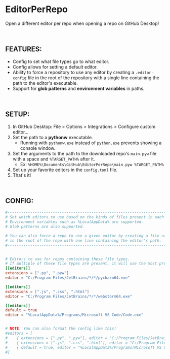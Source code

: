 # EditorPerRepo
 Open a different editor per repo when opening a repo on GitHub Desktop!

<br>

## FEATURES:
- Config to set what file types go to what editor.
- Config allows for setting a default editor.
- Ability to force a repository to use any editor by creating a `.editor-config` file in the root of the repository with a single line containing the path to the editor's executable.
- Support for **glob patterns** and **environment variables** in paths.

<br>

## SETUP:
1. In GitHub Desktop: File > Options > Integrations > Configure custom editor...
2. Set the path to a **pythonw** executable.
   - Running with `pythonw.exe` instead of `python.exe` prevents showing a console window.
3. Set the arguments to the path to the downloaded repo's `main.pyw` file with a space and `%TARGET_PATH%` after it.
   - Ex: `%HOME%\Documents\GitHub\EditorPerRepo\main.pyw %TARGET_PATH%`
4. Set up your favorite editors in the `config.toml` file.
5. That's it!

<br>

## CONFIG:
```toml
#-----------------------------------------------------------------------------------------
# Set which editors to use based on the kinds of files present in each repository.
# Environment variables such as %LocalAppData% are supported.
# Glob patterns are also supported.

# You can also force a repo to use a given editor by creating a file named ".repo-editor"
# in the root of the repo with one line containing the editor's path.
#-----------------------------------------------------------------------------------------


# Editors to use for repos containing these file types.
# If multiple of these file types are present, it will use the most prevalent one.
[[editors]]
extensions = [".py", ".pyw"]
editor = "C:/Program Files/JetBrains/*/*/pycharm64.exe"

[[editors]]
extensions = [".js", ".css", ".html"]
editor = "C:/Program Files/JetBrains/*/*/webstorm64.exe"

[[editors]]
default = true
editor = "%LocalAppData%/Programs/Microsoft VS Code/Code.exe"


# NOTE: You can also format the config like this!
#editors = [
#    { extensions = [".py", ".pyw"], editor = "C:/Program Files/JetBrains/*/*/pycharm64.exe" },
#    { extensions = [".js", ".css", ".html"], editor = "C:/Program Files/JetBrains/*/*/webstorm64.exe" },
#    { default = true, editor = "%LocalAppData%/Programs/Microsoft VS Code/Code.cmd" },
#]
```